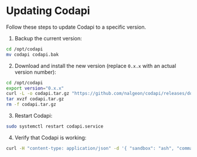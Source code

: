 # Updating Codapi

Follow these steps to update Codapi to a specific version.

1. Backup the current version:

```sh
cd /opt/codapi
mv codapi codapi.bak
```

2. Download and install the new version (replace `0.x.x` with an actual version number):

```sh
cd /opt/codapi
export version="0.x.x"
curl -L -o codapi.tar.gz "https://github.com/nalgeon/codapi/releases/download/${version}/codapi_${version}_linux_amd64.tar.gz"
tar xvzf codapi.tar.gz
rm -f codapi.tar.gz
```

3. Restart Codapi:

```sh
sudo systemctl restart codapi.service
```

4. Verify that Codapi is working:

```sh
curl -H "content-type: application/json" -d '{ "sandbox": "ash", "command": "run", "files": {"": "echo hello" }}' http://localhost:1313/v1/exec
```
